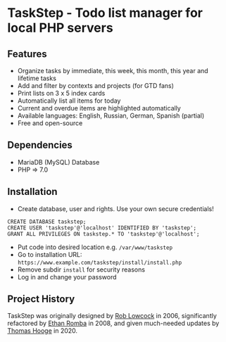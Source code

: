 TaskStep - Todo list manager for local PHP servers
================================

Features
---

- Organize tasks by immediate, this week, this month, this year and lifetime tasks
- Add and filter by contexts and projects (for GTD fans)
- Print lists on 3 x 5 index cards
- Automatically list all items for today
- Current and overdue items are highlighted automatically
- Available languages: English, Russian, German, Spanish (partial)
- Free and open-source

Dependencies
---

- MariaDB (MySQL) Database
- PHP => 7.0

Installation
---

- Create database, user and rights. Use your own secure credentials!
```
CREATE DATABASE taskstep;
CREATE USER 'taskstep'@'localhost' IDENTIFIED BY 'taskstep';
GRANT ALL PRIVILEGES ON taskstep.* TO 'taskstep'@'localhost';
```
- Put code into desired location e.g. `/var/www/taskstep`
- Go to installation URL: `https://www.example.com/taskstep/install/install.php`
- Remove subdir `install` for security reasons
- Log in and change your password

Project History
---

TaskStep was originally designed by [Rob Lowcock](https://github.com/rob-lowcock) in 2006, significantly refactored by [Ethan Romba](https://www.github.com/eromba) in 2008, and given much-needed updates by [Thomas Hooge](https://www.github.com/thooge) in 2020.
